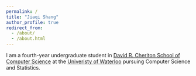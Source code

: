 ```yaml
---
permalink: /
title: "Jiaqi Shang"
author_profile: true
redirect_from: 
  - /about/
  - /about.html
---
```


I am a fourth-year undergraduate student in [David R. Cheriton School of Computer Science](https://cs.uwaterloo.ca/) at the [Univeristy of Waterloo](https://uwaterloo.ca/) pursuing Computer Science and Statistics.